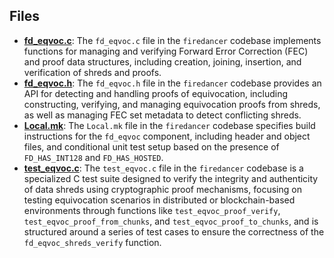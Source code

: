 
## Files
- **[fd_eqvoc.c](eqvoc/fd_eqvoc.c.driver.md)**: The `fd_eqvoc.c` file in the `firedancer` codebase implements functions for managing and verifying Forward Error Correction (FEC) and proof data structures, including creation, joining, insertion, and verification of shreds and proofs.
- **[fd_eqvoc.h](eqvoc/fd_eqvoc.h.driver.md)**: The `fd_eqvoc.h` file in the `firedancer` codebase provides an API for detecting and handling proofs of equivocation, including constructing, verifying, and managing equivocation proofs from shreds, as well as managing FEC set metadata to detect conflicting shreds.
- **[Local.mk](eqvoc/Local.mk.driver.md)**: The `Local.mk` file in the `firedancer` codebase specifies build instructions for the `fd_eqvoc` component, including header and object files, and conditional unit test setup based on the presence of `FD_HAS_INT128` and `FD_HAS_HOSTED`.
- **[test_eqvoc.c](eqvoc/test_eqvoc.c.driver.md)**: The `test_eqvoc.c` file in the `firedancer` codebase is a specialized C test suite designed to verify the integrity and authenticity of data shreds using cryptographic proof mechanisms, focusing on testing equivocation scenarios in distributed or blockchain-based environments through functions like `test_eqvoc_proof_verify`, `test_eqvoc_proof_from_chunks`, and `test_eqvoc_proof_to_chunks`, and is structured around a series of test cases to ensure the correctness of the `fd_eqvoc_shreds_verify` function.
